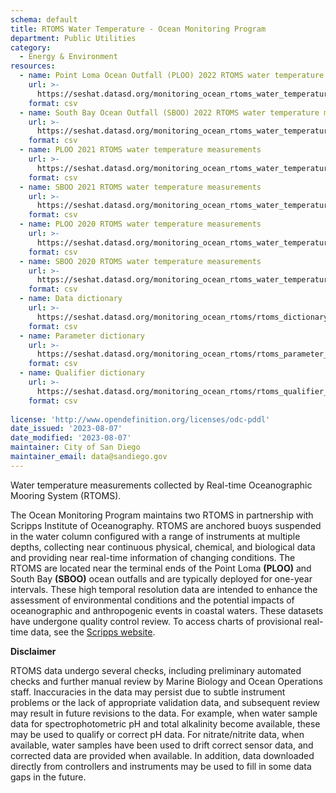 ```yaml
---
schema: default
title: RTOMS Water Temperature - Ocean Monitoring Program
department: Public Utilities
category:
  - Energy & Environment
resources:
  - name: Point Loma Ocean Outfall (PLOO) 2022 RTOMS water temperature measurements
    url: >-
      https://seshat.datasd.org/monitoring_ocean_rtoms_water_temperature/PLOO_water_temperature_2022_datasd.csv
    format: csv
  - name: South Bay Ocean Outfall (SBOO) 2022 RTOMS water temperature measurements
    url: >-
      https://seshat.datasd.org/monitoring_ocean_rtoms_water_temperature/SBOO_water_temperature_2022_datasd.csv
    format: csv
  - name: PLOO 2021 RTOMS water temperature measurements
    url: >-
      https://seshat.datasd.org/monitoring_ocean_rtoms_water_temperature/PLOO_water_temperature_2021_datasd.csv
    format: csv
  - name: SBOO 2021 RTOMS water temperature measurements
    url: >-
      https://seshat.datasd.org/monitoring_ocean_rtoms_water_temperature/SBOO_water_temperature_2021_datasd.csv
    format: csv
  - name: PLOO 2020 RTOMS water temperature measurements
    url: >-
      https://seshat.datasd.org/monitoring_ocean_rtoms_water_temperature/PLOO_water_temperature_2020_datasd.csv
    format: csv
  - name: SBOO 2020 RTOMS water temperature measurements
    url: >-
      https://seshat.datasd.org/monitoring_ocean_rtoms_water_temperature/SBOO_water_temperature_2020_datasd.csv
    format: csv
  - name: Data dictionary
    url: >-
      https://seshat.datasd.org/monitoring_ocean_rtoms/rtoms_dictionary_datasd.csv
    format: csv
  - name: Parameter dictionary
    url: >-
      https://seshat.datasd.org/monitoring_ocean_rtoms/rtoms_parameter_dictionary_datasd.csv
    format: csv
  - name: Qualifier dictionary
    url: >-
      https://seshat.datasd.org/monitoring_ocean_rtoms/rtoms_qualifier_dictionary_datasd.csv
    format: csv
  
license: 'http://www.opendefinition.org/licenses/odc-pddl'
date_issued: '2023-08-07'
date_modified: '2023-08-07'
maintainer: City of San Diego
maintainer_email: data@sandiego.gov
---
```

Water temperature measurements collected by Real-time Oceanographic Mooring System (RTOMS).

<!--more-->

The Ocean Monitoring Program maintains two RTOMS in partnership with Scripps Institute of Oceanography. RTOMS are anchored buoys suspended in the water column configured with a range of instruments at multiple depths, collecting near continuous physical, chemical, and biological data and providing near real-time information of changing conditions. The RTOMS are located near the terminal ends of the Point Loma **(PLOO)** and South Bay **(SBOO)** ocean outfalls and are typically deployed for one-year intervals. These high temporal resolution data are intended to enhance the assessment of environmental conditions and the potential impacts of oceanographic and anthropogenic events in coastal waters. These datasets have undergone quality control review. To access charts of provisional real-time data, see the [Scripps website](https://mooring.ucsd.edu//).

**Disclaimer**

RTOMS data undergo several checks, including preliminary automated checks and further manual review by Marine Biology and Ocean Operations staff. Inaccuracies in the data may persist due to subtle instrument problems or the lack of appropriate validation data, and subsequent review may result in future revisions to the data. For example, when water sample data for spectrophotometric pH and total alkalinity become available, these may be used to qualify or correct pH data. For nitrate/nitrite data, when available, water samples have been used to drift correct sensor data, and corrected data are provided when available. In addition, data downloaded directly from controllers and instruments may be used to fill in some data gaps in the future.